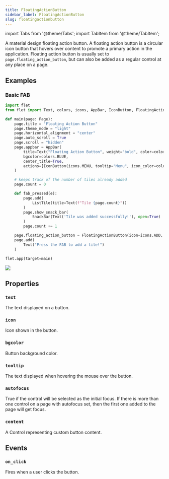 ```yaml
---
title: FloatingActionButton
sidebar_label: FloatingActionButton
slug: floatingactionbutton
---
```


import Tabs from '@theme/Tabs';
import TabItem from '@theme/TabItem';

A material design floating action button. A floating action button is a circular icon button that hovers over content to promote a primary action in the application.
Floating action button is usually set to `page.floating_action_button`, but can also be added as a regular control at any place on a page.

## Examples

### Basic FAB

<Tabs groupId="language">
  <TabItem value="python" label="Python" default>

```python
import flet
from flet import Text, colors, icons, AppBar, IconButton, FloatingActionButton, SnackBar, Page, ListTile

def main(page: Page):
    page.title = "Floating Action Button"
    page.theme_mode = "light"
    page.horizontal_alignment = "center"
    page.auto_scroll = True
    page.scroll = "hidden"
    page.appbar = AppBar(
        title=Text("Floating Action Button", weight="bold", color=colors.BLACK87),
        bgcolor=colors.BLUE,
        center_title=True,
        actions=[IconButton(icons.MENU, tooltip="Menu", icon_color=colors.BLACK87)], color=colors.WHITE
    )

    # keeps track of the number of tiles already added
    page.count = 0

    def fab_pressed(e):
        page.add(
            ListTile(title=Text(f"Tile {page.count}"))
        )
        page.show_snack_bar(
            SnackBar(Text('Tile was added successfully!'), open=True)
        )
        page.count += 1

    page.floating_action_button = FloatingActionButton(icon=icons.ADD, on_click=fab_pressed, bgcolor=colors.LIME_300)
    page.add(
        Text("Press the FAB to add a tile!")
    )

flet.app(target=main)
```
  </TabItem>
</Tabs>

<img src="/img/docs/controls/floatingactionbutton/custom-fab.gif"/>

## Properties

### `text`

The text displayed on a button.

### `icon`

Icon shown in the button.

### `bgcolor`

Button background color.

### `tooltip`

The text displayed when hovering the mouse over the button.

### `autofocus`

True if the control will be selected as the initial focus. If there is more than one control on a page with autofocus set, then the first one added to the page will get focus.

### `content`

A Control representing custom button content.

## Events

### `on_click`

Fires when a user clicks the button.